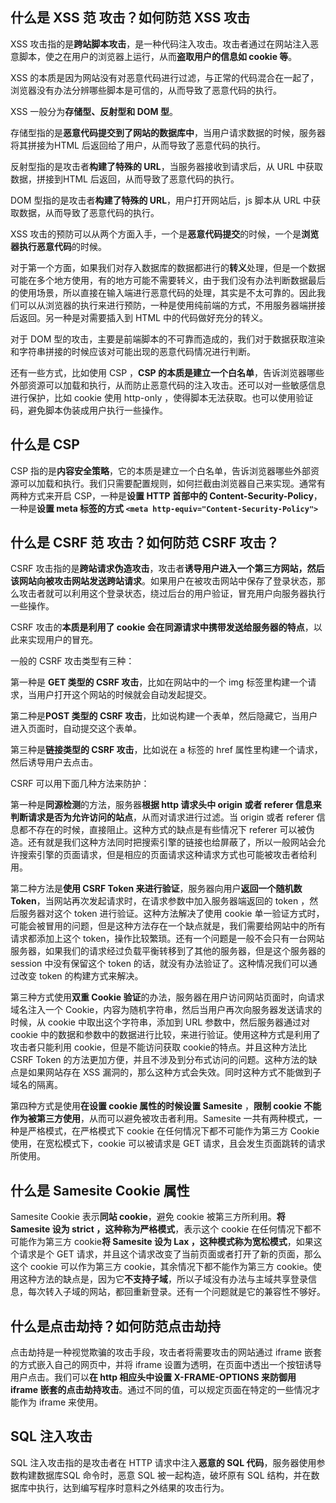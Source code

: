 ## 什么是 XSS 范 攻击？如何防范 XSS 攻击

XSS 攻击指的是**跨站脚本攻击**，是一种代码注入攻击。攻击者通过在网站注入恶意脚本，使之在用户的浏览器上运行，从而**盗取用户的信息如 cookie 等**。

XSS 的本质是因为网站没有对恶意代码进行过滤，与正常的代码混合在一起了，浏览器没有办法分辨哪些脚本是可信的，从而导致了恶意代码的执行。

XSS 一般分为**存储型、反射型和 DOM 型**。

存储型指的是**恶意代码提交到了网站的数据库中**，当用户请求数据的时候，服务器将其拼接为HTML 后返回给了用户，从而导致了恶意代码的执行。

反射型指的是攻击者**构建了特殊的 URL**，当服务器接收到请求后，从 URL 中获取数据，拼接到HTML 后返回，从而导致了恶意代码的执行。

DOM 型指的是攻击者**构建了特殊的 URL**，用户打开网站后，js 脚本从 URL 中获取数据，从而导致了恶意代码的执行。

XSS 攻击的预防可以从两个方面入手，一个是**恶意代码提交**的时候，一个是**浏览器执行恶意代码**的时候。

对于第一个方面，如果我们对存入数据库的数据都进行的**转义**处理，但是一个数据可能在多个地方使用，有的地方可能不需要转义，由于我们没有办法判断数据最后的使用场景，所以直接在输入端进行恶意代码的处理，其实是不太可靠的。因此我们可以从浏览器的执行来进行预防，一种是使用纯前端的方式，不用服务器端拼接后返回。另一种是对需要插入到 HTML 中的代码做好充分的转义。

对于 DOM 型的攻击，主要是前端脚本的不可靠而造成的，我们对于数据获取渲染和字符串拼接的时候应该对可能出现的恶意代码情况进行判断。

还有一些方式，比如使用 CSP ，**CSP 的本质是建立一个白名单**，告诉浏览器哪些外部资源可以加载和执行，从而防止恶意代码的注入攻击。还可以对一些敏感信息进行保护，比如 cookie 使用 http-only ，使得脚本无法获取。也可以使用验证码，避免脚本伪装成用户执行一些操作。

## 什么是 CSP

CSP 指的是**内容安全策略**，它的本质是建立一个白名单，告诉浏览器哪些外部资源可以加载和执行。我们只需要配置规则，如何拦截由浏览器自己来实现。通常有两种方式来开启 CSP，一种是**设置 HTTP 首部中的 Content-Security-Policy**，一种是**设置 meta 标签的方式 `<meta http-equiv="Content-Security-Policy">`**

## 什么是 CSRF 范 攻击？如何防范 CSRF 攻击？

CSRF 攻击指的是**跨站请求伪造攻击**，攻击者**诱导用户进入一个第三方网站，然后该网站向被攻击网站发送跨站请求**。如果用户在被攻击网站中保存了登录状态，那么攻击者就可以利用这个登录状态，绕过后台的用户验证，冒充用户向服务器执行一些操作。

CSRF 攻击的**本质是利用了 cookie 会在同源请求中携带发送给服务器的特点**，以此来实现用户的冒充。

一般的 CSRF 攻击类型有三种：

第一种是 **GET 类型的 CSRF 攻击**，比如在网站中的一个 img 标签里构建一个请求，当用户打开这个网站的时候就会自动发起提交。

第二种是**POST 类型的 CSRF 攻击**，比如说构建一个表单，然后隐藏它，当用户进入页面时，自动提交这个表单。

第三种是**链接类型的 CSRF 攻击**，比如说在 a 标签的 href 属性里构建一个请求，然后诱导用户去点击。

CSRF 可以用下面几种方法来防护：

第一种是**同源检测**的方法，服务器**根据 http 请求头中 origin 或者 referer 信息来判断请求是否为允许访问的站点**，从而对请求进行过滤。当 origin 或者 referer 信息都不存在的时候，直接阻止。这种方式的缺点是有些情况下 referer 可以被伪造。还有就是我们这种方法同时把搜索引擎的链接也给屏蔽了，所以一般网站会允许搜索引擎的页面请求，但是相应的页面请求这种请求方式也可能被攻击者给利用。

第二种方法是**使用 CSRF Token 来进行验证**，服务器向用户**返回一个随机数 Token**，当网站再次发起请求时，在请求参数中加入服务器端返回的 token ，然后服务器对这个 token 进行验证。这种方法解决了使用 cookie 单一验证方式时，可能会被冒用的问题，但是这种方法存在一个缺点就是，我们需要给网站中的所有请求都添加上这个 token，操作比较繁琐。还有一个问题是一般不会只有一台网站服务器，如果我们的请求经过负载平衡转移到了其他的服务器，但是这个服务器的 session 中没有保留这个 token 的话，就没有办法验证了。这种情况我们可以通过改变 token 的构建方式来解决。

第三种方式使用**双重 Cookie 验证**的办法，服务器在用户访问网站页面时，向请求域名注入一个 Cookie，内容为随机字符串，然后当用户再次向服务器发送请求的时候，从 cookie 中取出这个字符串，添加到 URL 参数中，然后服务器通过对 cookie 中的数据和参数中的数据进行比较，来进行验证。使用这种方式是利用了攻击者只能利用 cookie，但是不能访问获取 cookie的特点。并且这种方法比 CSRF Token 的方法更加方便，并且不涉及到分布式访问的问题。这种方法的缺点是如果网站存在 XSS 漏洞的，那么这种方式会失效。同时这种方式不能做到子域名的隔离。

第四种方式是使用**在设置 cookie 属性的时候设置 Samesite** ，**限制 cookie 不能作为被第三方使用**，从而可以避免被攻击者利用。Samesite 一共有两种模式，一种是严格模式，在严格模式下 cookie 在任何情况下都不可能作为第三方 Cookie 使用，在宽松模式下，cookie 可以被请求是 GET 请求，且会发生页面跳转的请求所使用。

## 什么是 Samesite Cookie 属性

Samesite Cookie 表示**同站 cookie**，避免 cookie 被第三方所利用。**将 Samesite 设为 strict ，这种称为严格模式**，表示这个 cookie 在任何情况下都不可能作为第三方 cookie**将 Samesite 设为 Lax ，这种模式称为宽松模式**，如果这个请求是个 GET 请求，并且这个请求改变了当前页面或者打开了新的页面，那么这个 cookie 可以作为第三方 cookie，其余情况下都不能作为第三方 cookie。使用这种方法的缺点是，因为它**不支持子域**，所以子域没有办法与主域共享登录信息，每次转入子域的网站，都回重新登录。还有一个问题就是它的兼容性不够好。

## 什么是点击劫持？如何防范点击劫持

点击劫持是一种视觉欺骗的攻击手段，攻击者将需要攻击的网站通过 iframe 嵌套的方式嵌入自己的网页中，并将 iframe 设置为透明，在页面中透出一个按钮诱导用户点击。我们可以**在 http 相应头中设置 X-FRAME-OPTIONS 来防御用 iframe 嵌套的点击劫持攻击**。通过不同的值，可以规定页面在特定的一些情况才能作为 iframe 来使用。

## SQL 注入攻击

SQL 注入攻击指的是攻击者在 HTTP 请求中注入**恶意的 SQL 代码**，服务器使用参数构建数据库SQL 命令时，恶意 SQL 被一起构造，破坏原有 SQL 结构，并在数据库中执行，达到编写程序时意料之外结果的攻击行为。
